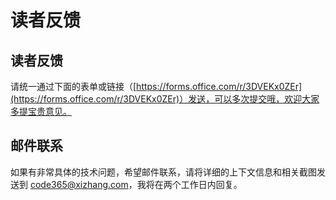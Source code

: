 # 读者反馈

## 读者反馈

请统一通过下面的表单或链接（[https://forms.office.com/r/3DVEKx0ZEr](https://forms.office.com/r/3DVEKx0ZEr)）发送，可以多次提交哦，欢迎大家多提宝贵意见。

## 邮件联系

如果有非常具体的技术问题，希望邮件联系，请将详细的上下文信息和相关截图发送到 [code365@xizhang.com](mailto:code365@xizhang.com)，我将在两个工作日内回复。



